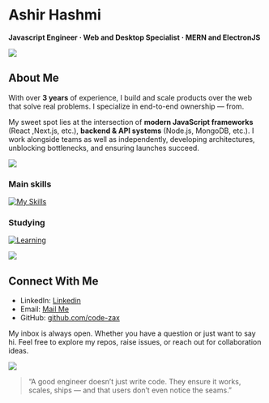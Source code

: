 # Ashir Hashmi
**Javascript Engineer · Web and Desktop Specialist · MERN and ElectronJS**

<img src="https://user-images.githubusercontent.com/73097560/115834477-dbab4500-a447-11eb-908a-139a6edaec5c.gif">

## About Me

With over **3 years** of experience, I build and scale products over the web that solve real problems. I specialize in end-to-end ownership — from.

My sweet spot lies at the intersection of **modern JavaScript frameworks** (React ,Next.js, etc.), **backend & API systems** (Node.js, MongoDB, etc.). I work alongside teams as well as independently, developing architectures, unblocking bottlenecks, and ensuring launches succeed.

<img src="https://user-images.githubusercontent.com/73097560/115834477-dbab4500-a447-11eb-908a-139a6edaec5c.gif">

### Main skills
[![My Skills](https://skillicons.dev/icons?i=js,ts,html,css,mongodb,nodejs,react,redux,nextjs,express,github,git,tailwind,bootstrap,materialui,electron,jquery,netlify,vercel,vite,npm,notion,regex,jest)](https://skillicons.dev)

### Studying
[![Learning](https://skillicons.dev/icons?i=mysql,graphql,gitlab,nestjs)](https://skillicons.dev)

<img src="https://user-images.githubusercontent.com/73097560/115834477-dbab4500-a447-11eb-908a-139a6edaec5c.gif">

## Connect With Me
- LinkedIn: [Linkedin](https://www.linkedin.com/in/ashir-hashmi/)  
- Email: [Mail Me](mailto:ashirhashmi26@gmail.com)
- GitHub: [github.com/code-zax](https://github.com/ashirhash/) 

My inbox is always open. Whether you have a question or just want to say hi. Feel free to explore my repos, raise issues, or reach out for collaboration ideas.

<img src="https://user-images.githubusercontent.com/73097560/115834477-dbab4500-a447-11eb-908a-139a6edaec5c.gif">


> “A good engineer doesn’t just write code. They ensure it works, scales, ships — and that users don’t even notice the seams.”  
